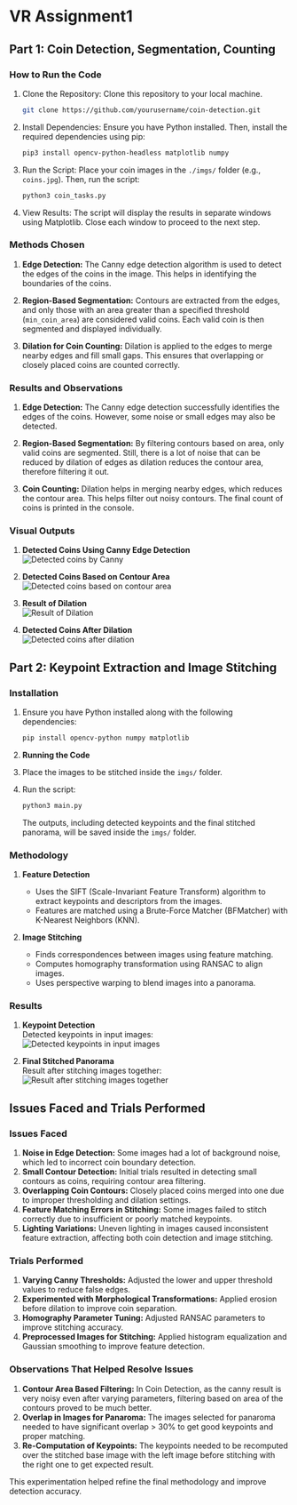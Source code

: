 # VR Assignment1

## Part 1: Coin Detection, Segmentation, Counting

### How to Run the Code
1. Clone the Repository:
   Clone this repository to your local machine.

   ```bash
   git clone https://github.com/yourusername/coin-detection.git
   ```

2. Install Dependencies:
   Ensure you have Python installed. Then, install the required dependencies using pip:

   ```bash
   pip3 install opencv-python-headless matplotlib numpy
   ```

3. Run the Script:
   Place your coin images in the `./imgs/` folder (e.g., `coins.jpg`). Then, run the script:

   ```bash
   python3 coin_tasks.py
   ```

4. View Results:
   The script will display the results in separate windows using Matplotlib. Close each window to proceed to the next step.

### Methods Chosen
1. **Edge Detection:**
   The Canny edge detection algorithm is used to detect the edges of the coins in the image. This helps in identifying the boundaries of the coins.

2. **Region-Based Segmentation:**
   Contours are extracted from the edges, and only those with an area greater than a specified threshold (`min_coin_area`) are considered valid coins. Each valid coin is then segmented and displayed individually.

3. **Dilation for Coin Counting:**
   Dilation is applied to the edges to merge nearby edges and fill small gaps. This ensures that overlapping or closely placed coins are counted correctly.

### Results and Observations
1. **Edge Detection:**
   The Canny edge detection successfully identifies the edges of the coins. However, some noise or small edges may also be detected.

2. **Region-Based Segmentation:**
   By filtering contours based on area, only valid coins are segmented. Still, there is a lot of noise that can be reduced by dilation of edges as dilation reduces the contour area, therefore filtering it out.

3. **Coin Counting:**
   Dilation helps in merging nearby edges, which reduces the contour area. This helps filter out noisy contours. The final count of coins is printed in the console.

### Visual Outputs
1. **Detected Coins Using Canny Edge Detection**  
   ![Detected coins by Canny](./imgs/canny.png)

2. **Detected Coins Based on Contour Area**  
   ![Detected coins based on contour area](./imgs/Contour%20Area.png)

3. **Result of Dilation**  
   ![Result of Dilation](./imgs/dilation.png)

4. **Detected Coins After Dilation**  
   ![Detected coins after dilation](./imgs/After%20Dilation.png)

## Part 2: Keypoint Extraction and Image Stitching

### Installation
1. Ensure you have Python installed along with the following dependencies:

   ```bash
   pip install opencv-python numpy matplotlib
   ```

2. **Running the Code**
   
3. Place the images to be stitched inside the `imgs/` folder.

4. Run the script:

   ```bash
   python3 main.py
   ```

   The outputs, including detected keypoints and the final stitched panorama, will be saved inside the `imgs/` folder.

### Methodology

1. **Feature Detection**
   * Uses the SIFT (Scale-Invariant Feature Transform) algorithm to extract keypoints and descriptors from the images.
   * Features are matched using a Brute-Force Matcher (BFMatcher) with K-Nearest Neighbors (KNN).

2. **Image Stitching**
   * Finds correspondences between images using feature matching.
   * Computes homography transformation using RANSAC to align images.
   * Uses perspective warping to blend images into a panorama.

### Results

1. **Keypoint Detection**  
   Detected keypoints in input images:  
   ![Detected keypoints in input images](./imgs/keypoints.png)

2. **Final Stitched Panorama**  
   Result after stitching images together:  
   ![Result after stitching images together](./imgs/stitched_panorama.png)

## Issues Faced and Trials Performed

### Issues Faced
1. **Noise in Edge Detection:** Some images had a lot of background noise, which led to incorrect coin boundary detection.
2. **Small Contour Detection:** Initial trials resulted in detecting small contours as coins, requiring contour area filtering.
3. **Overlapping Coin Contours:** Closely placed coins merged into one due to improper thresholding and dilation settings.
4. **Feature Matching Errors in Stitching:** Some images failed to stitch correctly due to insufficient or poorly matched keypoints.
5. **Lighting Variations:** Uneven lighting in images caused inconsistent feature extraction, affecting both coin detection and image stitching.

### Trials Performed
1. **Varying Canny Thresholds:** Adjusted the lower and upper threshold values to reduce false edges.
2. **Experimented with Morphological Transformations:** Applied erosion before dilation to improve coin separation.
3. **Homography Parameter Tuning:** Adjusted RANSAC parameters to improve stitching accuracy.
4. **Preprocessed Images for Stitching:** Applied histogram equalization and Gaussian smoothing to improve feature detection.

### Observations That Helped Resolve Issues
1. **Contour Area Based Filtering:** In Coin Detection, as the canny result is very noisy even after varying parameters, filtering based on area of the contours proved to be much better.
2. **Overlap in Images for Panaroma:** The images selected for panaroma needed to have significant overlap > 30% to get good keypoints and proper matching.
3. **Re-Computation of Keypoints:** The keypoints needed to be recomputed over the stitched base image with the left image before stitching with the right one to get expected result.

This experimentation helped refine the final methodology and improve detection accuracy.

